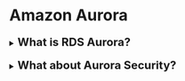 <h1>Amazon Aurora</h1>

[//]:# (What is Amazon Aurora?)

<details>
    <summary>
        <b><big><big>
            What is RDS Aurora?
        </big></big></b>
    </summary>

Amazon Aurora is a fully managed relational database engine that’s
compatible with MySQL and PostgreSQL. 

It combines the speed and reliability of high-end commercial
databases with the simplicity and cost-effectiveness of open-source databases

With some workloads, Aurora can deliver up to five times the throughput of 
MySQL and up to three times the throughput of PostgreSQL 
without requiring changes to most of your existing applications. 

It includes a high-performance storage subsystem, and its MySQL- and
PostgreSQL-compatible
database engines are customized to take advantage of that fast distributed storage

https://docs.aws.amazon.com/AmazonRDS/latest/AuroraUserGuide/CHAP_AuroraOverview.html

</details>
<br>

[//]:# (What about Aurora Security?)

<details>
    <summary>
        <b><big><big>
            What about Aurora Security?
        </big></big></b>
    </summary>

Security for Amazon Aurora is managed at three levels:

- **AWS Identity and Access Management (IAM):** 
IAM controls who can perform Amazon RDS management actions on Aurora DB
clusters and DB instances. When you connect to AWS using IAM credentials, 
your AWS account must have IAM policies that grant the permissions required 
to perform Amazon RDS management operations

- **Virtual Private Cloud (VPC):** 
Aurora DB clusters must be created in a VPC based on the Amazon VPC service

- **Authentication:** For authenticating logins and permissions for
an Amazon Aurora DB cluster

https://docs.aws.amazon.com/AmazonRDS/latest/AuroraUserGuide/Aurora.Overview.Security.html

</details>
<br>